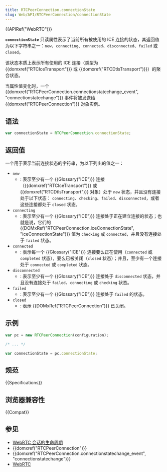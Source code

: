```yaml
---
title: RTCPeerConnection.connectionState
slug: Web/API/RTCPeerConnection/connectionState
---
```


{{APIRef("WebRTC")}}

**`connectionState`** 只读属性表示了当前所有被使用的 ICE 连接的状态，其返回值为以下字符串之一：`new`、`connecting`、`connected`、`disconnected`、`failed` 或 `closed`。

该状态本质上表示所有使用的 ICE 连接（类型为 {{domxref("RTCIceTransport")}} 或 {{domxref("RTCDtlsTransport")}}）的聚合状态。

当属性值变化时，一个 {{domxref("RTCPeerConnection.connectionstatechange_event", "connectionstatechange")}} 事件将被发送给 {{domxref("RTCPeerConnection")}} 对象实例。

## 语法

```js
var connectionState = RTCPeerConnection.connectionState;
```

## 返回值

一个用于表示当前连接状态的字符串，为以下列出的值之一：

- `new`
  - : 表示至少有一个 {{Glossary("ICE")}} 连接（{{domxref("RTCIceTransport")}} 或 {{domxref("RTCDtlsTransport")}} 对象）处于 `new` 状态，并且没有连接处于以下状态： `connecting`、`checking`、`failed`、`disconnected`，或者这些连接都处于 `closed` 状态。
- `connecting`
  - : 表示至少有一个 {{Glossary("ICE")}} 连接处于正在建立连接的状态；也就是说，它们的 {{DOMxRef("RTCPeerConnection.iceConnectionState", "iceConnectionState")}} 值为 `checking` 或 `connected`，并且没有连接处于 `failed` 状态。
- `connected`
  - : 表示每一个 {{Glossary("ICE")}} 连接要么正在使用（`connected` 或 `completed` 状态），要么已被关闭（`closed` 状态）；并且，至少有一个连接处于 `connected` 或 `completed` 状态。
- `disconnected`
  - : 表示至少有一个 {{Glossary("ICE")}} 连接处于 `disconnected` 状态，并且没有连接处于 `failed`、`connecting` 或 `checking` 状态。
- `failed`
  - : 表示至少有一个 {{Glossary("ICE")}} 连接处于 `failed` 的状态。
- `closed`
  - : 表示 {{DOMxRef("RTCPeerConnection")}} 已关闭。

## 示例

```js
var pc = new RTCPeerConnection(configuration);

/* ... */

var connectionState = pc.connectionState;
```

## 规范

{{Specifications}}

## 浏览器兼容性

{{Compat}}

## 参见

- [WebRTC 会话的生命周期](/zh-CN/docs/Web/API/WebRTC_API/Session_lifetime)
- {{domxref("RTCPeerConnection")}}
- {{domxref("RTCPeerConnection.connectionstatechange_event", "connectionstatechange")}}
- [WebRTC](/zh-CN/docs/Web/API/WebRTC_API)
